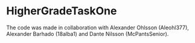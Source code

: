 # HigherGradeTaskOne

The code was made in collaboration with Alexander Ohlsson (Aleohl377), Alexander Barhado (18alba1) and Dante Nilsson (McPantsSenior).